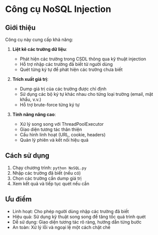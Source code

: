 # Công cụ NoSQL Injection

## Giới thiệu
Công cụ này cung cấp khả năng:

1. **Liệt kê các trường dữ liệu**:
   - Phát hiện các trường trong CSDL thông qua kỹ thuật injection
   - Hỗ trợ nhập các trường đã biết từ người dùng
   - Quét từng ký tự để phát hiện các trường chưa biết

2. **Trích xuất giá trị**:
   - Dump giá trị của các trường được chỉ định
   - Sử dụng các bộ ký tự khác nhau cho từng loại trường (email, mật khẩu, v.v.)
   - Hỗ trợ brute-force từng ký tự

3. **Tính năng nâng cao**:
   - Xử lý song song với ThreadPoolExecutor
   - Giao diện tương tác thân thiện
   - Cấu hình linh hoạt (URL, cookie, headers)
   - Quản lý phiên và kết nối hiệu quả

## Cách sử dụng
1. Chạy chương trình: `python NoSQL.py`
2. Nhập các trường đã biết (nếu có)
3. Chọn các trường cần dump giá trị
4. Xem kết quả và tiếp tục quét nếu cần

## Ưu điểm
- Linh hoạt: Cho phép người dùng nhập các trường đã biết
- Hiệu quả: Sử dụng kỹ thuật song song để tăng tốc quá trình quét
- Dễ sử dụng: Giao diện tương tác rõ ràng, hướng dẫn từng bước
- An toàn: Xử lý lỗi và ngoại lệ một cách chặt chẽ

